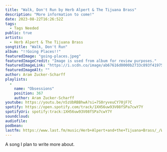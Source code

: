 ```yaml
---
title: "Walk, Don't Run by Herb Alpert & The Tijuana Brass"
description: "More information to come!"
date: 2023-08-22T16:26:52Z
tags:
  - Tags Needed
public: true
artists:
  - Herb Alpert & The Tijuana Brass
songtitle: "Walk, Don't Run"
album: "!!Going Places!!"
featuredImage: "going-places.jpeg"
featuredImageCredit: "Image is used from album for review purposes."
featuredImageLink: "https://i.scdn.co/image/ab67616d0000b2733c893f419757910dca22bb74"
featuredImageAlt: ""
author: Aram Zucker-Scharff
playlists:
  -
    name: "Obsessions"
    position: 367
    author: Aram Zucker-Scharff
youtube: https://youtu.be/n5zUbRBBhwA?si=7S0ryveuCY70jF7C
spotify: https://open.spotify.com/track/1XH56uw93V08fSPa7cwY7Y
spotifyUri: spotify:track:1XH56uw93V08fSPa7cwY7Y
soundcloud:
audiofile:
podbean:
lastfm: https://www.last.fm/music/Herb+Alpert+and+the+Tijuana+Brass/_/Walk,+Don%27t+Run
---
```


A song I plan to write more about.
		